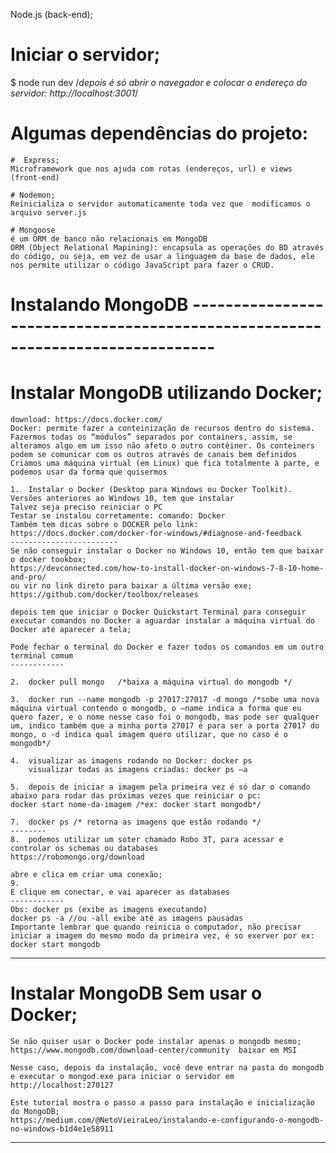 Node.js (back-end);

# Iniciar o servidor;
$ node run dev
/*depois é só abrir o navegador e colocar o endereço do servidor: http://localhost:3001*/

   
# Algumas dependências do projeto:

    #  Express;
    Microframework que nos ajuda com rotas (endereços, url) e views (front-end)

    # Nodemon;
    Reinicializa o servidor automaticamente toda vez que  modificamos o arquivo server.js

    # Mongoose
    é um ORM de banco não relacionais em MongoDB
    ORM (Object Relational Mapining): encapsula as operações do BD através do código, ou seja, em vez de usar a linguagem da base de dados, ele nos permite utilizar o código JavaScript para fazer o CRUD.
 

# Instalando MongoDB -------------------------------------------------------------------------------
# Instalar MongoDB utilizando Docker;
    download: https://docs.docker.com/
    Docker: permite fazer a conteinização de recursos dentro do sistema.
    Fazermos todas os “módulos” separados por containers, assim, se alteramos algo em um isso não afeto o outro contêiner. Os conteiners podem se comunicar com os outros através de canais bem definidos
    Criamos uma máquina virtual (em Linux) que fica totalmente à parte, e podemos usar da forma que quisermos

    1.	Instalar o Docker (Desktop para Windows ou Docker Toolkit). 
    Versões anteriores ao Windows 10, tem que instalar 
    Talvez seja preciso reiniciar o PC
    Testar se instalou corretamente: comando: Docker
    Também tem dicas sobre o DOCKER pelo link: https://docs.docker.com/docker-for-windows/#diagnose-and-feedback 
    ------------------------
    Se não conseguir instalar o Docker no Windows 10, então tem que baixar o docker tookbox;
    https://devconnected.com/how-to-install-docker-on-windows-7-8-10-home-and-pro/
    ou vir no link direto para baixar a última versão exe; https://github.com/docker/toolbox/releases

    depois tem que iniciar o Docker Quickstart Terminal para conseguir executar comandos no Docker a aguardar instalar a máquina virtual do Docker até aparecer a tela;
    
    Pode fechar o terminal do Docker e fazer todos os comandos em um outro terminal comum
    ------------

    2.	docker pull mongo   /*baixa a máquina virtual do mongodb */

    3.	docker run --name mongodb -p 27017:27017 -d mongo /*sobe uma nova máquina virtual contendo o mongodb, o –name indica a forma que eu quero fazer, e o nome nesse caso foi o mongodb, mas pode ser qualquer um, indico também que a minha porta 27017 é para ser a porta 27017 do mongo, o -d indica qual imagem quero utilizar, que no caso é o mongodb*/

    4.	visualizar as imagens rodando no Docker: docker ps
        visualizar todas as imagens criadas: docker ps –a

    5.	depois de iniciar a imagem pela primeira vez é só dar o comando abaixo para rodar das próximas vezes que reiniciar o pc:
    docker start nome-da-imagem /*ex: docker start mongodb*/
 
    7.	docker ps /* retorna as imagens que estão rodando */
    --------
    8.	podemos utilizar um soter chamado Robo 3T, para acessar e controlar os schemas ou databases
    https://robomongo.org/download

    abre e clica em criar uma conexão;
    9.	 
    E clique em conectar, e vai aparecer as databases
    ------------
    Obs: docker ps (exibe as imagens executando)
    docker ps -a //ou -all exibe até as imagens pausadas
    Importante lembrar que quando reinicia o computador, não precisar iniciar a imagem do mesmo modo da primeira vez, é so exerver por ex: docker start mongodb

 ----
# Instalar MongoDB Sem usar o Docker;
    Se não quiser usar o Docker pode instalar apenas o mongodb mesmo;
    https://www.mongodb.com/download-center/community  baixar em MSI

    Nesse caso, depois da instalação, você deve entrar na pasta do mongodb e executar o mongod.exe para iniciar o servidor em http://localhost:270127

    Este tutorial mostra o passo a passo para instalação e inicialização do MongoDB;
    https://medium.com/@NetoVieiraLeo/instalando-e-configurando-o-mongodb-no-windows-b1d4e1e58911
----
